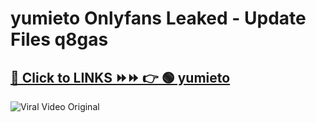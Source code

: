 
 # yumieto Onlyfans Leaked - Update Files q8gas

## <h2><a href="https://clipsfans.com/yumieto&ref=git">🔗 Click to LINKS ⏩⏩ 👉 🟢 yumieto </a></h2>

<a href="https://clipsfans.com/yumieto&ref=git" rel="nofollow" data-target="animated-image.originalLink"><img src="https://i.ibb.co.com/xMMVF88/686577567.gif" alt="Viral Video Original" style="max-width: 100%; display: inline-block;" data-target="animated-image.originalImage"></a>

